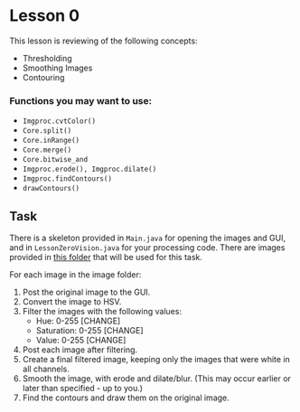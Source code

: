 # Lesson 0

This lesson is reviewing of the following concepts:

* Thresholding
* Smoothing Images
* Contouring

### Functions you may want to use:

* `Imgproc.cvtColor()`
* `Core.split()`
* `Core.inRange()`
* `Core.merge()`
* `Core.bitwise_and`
* `Imgproc.erode(), Imgproc.dilate()`
* `Imgproc.findContours()`
* `drawContours()`

## Task

There is a skeleton provided in `Main.java` for opening the images and GUI, and in `LessonZeroVision.java` for your processing code.
There are images provided in [this folder](../sampleImages/lesson0) that will be used for this task.

For each image in the image folder:
1. Post the original image to the GUI.
2. Convert the image to HSV.
3. Filter the images with the following values:
    * Hue: 0-255 [CHANGE]
    * Saturation: 0-255 [CHANGE]
    * Value: 0-255 [CHANGE]
4. Post each image after filtering.
5. Create a final filtered image, keeping only the images that were white in all channels.
6. Smooth the image, with erode and dilate/blur. (This may occur earlier or later than specified - up to you.)
7. Find the contours and draw them on the original image.
